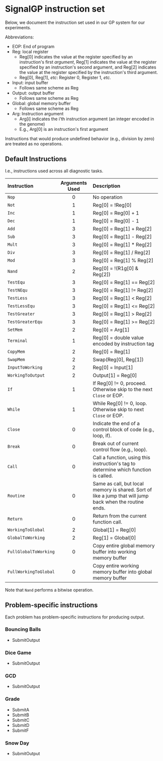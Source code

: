 # SignalGP instruction set

Below, we document the instruction set used in our GP system for our experiments.

Abbreviations:

- EOP: End of program
- Reg: local register
  - Reg[0] indicates the value at the register specified by an instruction's first _argument_, Reg[1] indicates the value at the register specified by an instruction's second argument, and Reg[2] indicates the value at the register specified by the instruction's third argument.
  - Reg[0], Reg[1], _etc_: Register 0, Register 1, _etc._
- Input: input buffer
  - Follows same scheme as Reg
- Output: output buffer
  - Follows same scheme as Reg
- Global: global memory buffer
  - Follows same scheme as Reg
- Arg: Instruction argument
  - Arg[i] indicates the i'th instruction argument (an integer encoded in the genome)
  - E.g., Arg[0] is an instruction's first argument

Instructions that would produce undefined behavior (e.g., division by zero) are treated as no operations.

## Default Instructions

I.e., instructions used across all diagnostic tasks.


| Instruction | Arguments Used | Description |
| :--- | :---: | :--- |
| `Nop` | 0 | No operation |
| `Not` | 1 | Reg[0] = !Reg[0] |
| `Inc` | 1 | Reg[0] = Reg[0] + 1 |
| `Dec` | 1 | Reg[0] = Reg[0] - 1 |
| `Add` | 3 | Reg[0] = Reg[1] + Reg[2] |
| `Sub` | 3 | Reg[0] = Reg[1] - Reg[2] |
| `Mult`  | 3 | Reg[0] = Reg[1] * Reg[2] |
| `Div` | 3 | Reg[0] = Reg[1] / Reg[2] |
| `Mod` | 3 | Reg[0] = Reg[1] % Reg[2] |
| `Nand` | 2 | Reg[0] = !(R1g[0] & Reg[2]) |
| `TestEqu`  | 3 | Reg[0] = Reg[1] == Reg[2] |
| `TestNEqu` | 3 | Reg[0] = Reg[1] != Reg[2] |
| `TestLess` | 3 | Reg[0] = Reg[1] < Reg[2] |
| `TestLessEqu` | 3 | Reg[0] = Reg[1] <= Reg[2] |
| `TestGreater`  | 3 | Reg[0] = Reg[1] > Reg[2] |
| `TestGreaterEqu`  | 3 | Reg[0] = Reg[1] >= Reg[2] |
| `SetMem` | 2 | Reg[0] = Arg[1] |
| `Terminal`  | 1 | Reg[0] = double value encoded by instruction tag |
| `CopyMem` | 2 | Reg[0] = Reg[1] |
| `SwapMem` | 2   | Swap(Reg[0], Reg[1]) |
| `InputToWorking`  | 2    | Reg[0] = Input[1] |
| `WorkingToOutput`  | 2    | Output[1] = Reg[0] |
| `If`      | 1   | If Reg[0] != 0, proceed. Otherwise skip to the next `Close` or EOP. |
| `While` | 1     | While Reg[0] != 0, loop. Otherwise skip to next `Close` or EOP. |
| `Close` | 0     | Indicate the end of a control block of code (e.g., loop, if). |
| `Break` | 0     | Break out of current control flow (e.g., loop). |
| `Call`  | 0    | Call a function, using this instruction's tag to determine which function is called. |
| `Routine`  | 0  | Same as call, but local memory is shared. Sort of like a jump that will jump back when the routine ends. |
| `Return`  | 0    | Return from the current function call. |
| `WorkingToGlobal` | 2 | Global[1] = Reg[0] |
| `GlobalToWorking` | 2 | Reg[1] = Global[0] |
| `FullGlobalToWorking` | 0 | Copy entire global memory buffer into working memory buffer |
| `FullWorkingToGlobal` | 0 | Copy entire working memory buffer into global memory buffer |

Note that `Nand` performs a bitwise operation.

## Problem-specific instructions

Each problem has problem-specific instructions for producing output.

### Bouncing Balls

- SubmitOutput

### Dice Game

- SubmitOutput

### GCD

- SubmitOutput

### Grade

- SubmitA
- SubmitB
- SubmitC
- SubmitD
- SubmitF

### Snow Day

- SubmitOutput